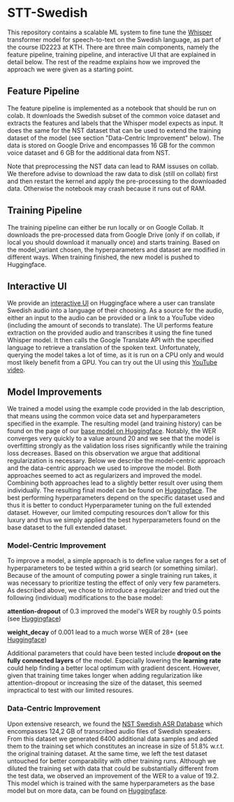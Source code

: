# STT-Swedish
This repository contains a scalable ML system to fine tune the [Whisper](https://huggingface.co/docs/transformers/model_doc/whisper) transformer model for speech-to-text on the Swedish language, as part of the course ID2223 at KTH. There are three main components, namely the feature pipeline, training pipeline, and interactive UI that are explained in detail below. The rest of the readme explains how we improved the approach we were given as a starting point. 

## Feature Pipeline
The feature pipeline is implemented as a notebook that should be run on colab. It downloads the Swedish subset of the common voice dataset and extracts the features and labels that the Whisper model expects as input. It does the same for the NST dataset that can be used to extend the training dataset of the model (see section "Data-Centric Improvement" below). The data is stored on Google Drive and encompasses 16 GB for the common voice dataset and 6 GB for the additional data from NST.

Note that preprocessing the NST data can lead to RAM issuses on collab. We therefore advise to download the raw data to disk (still on collab) first and then restart the kernel and apply the pre-processing to the downloaded data. Otherwise the notebook may crash because it runs out of RAM.

## Training Pipeline
The training pipeline can either be run locally or on Google Collab. It downloads the pre-processed data from Google Drive (only if on collab, if local you should download it manually once) and starts training. Based on the model_variant chosen, the hyperparameters and dataset are modified in different ways. When training finished, the new model is pushed to Huggingface.

## Interactive UI
We provide an [interactive UI](https://huggingface.co/spaces/Neprox/STT-Swedish) on Huggingface where a user can translate Swedish audio into a language of their choosing. As a source for the audio, either an input to the audio can be provided or a link to a YouTube video (including the amount of seconds to translate). The UI performs feature extraction on the provided audio and transcribes it using the fine tuned Whisper model. It then calls the Google Translate API with the specified language to retrieve a translation of the spoken text. Unfortunately, querying the model takes a lot of time, as it is run on a CPU only and would most likely benefit from a GPU. You can try out the UI using this [YouTube video](https://www.youtube.com/watch?v=wIlOPJLhks4&ab_channel=Wikitongues). 

## Model Improvements

We trained a model using the example code provided in the lab description, that means using the common voice data set and hyperparameters specified in the example. The resulting model (and training history) can be found on the page of our [base model on Huggingface](https://huggingface.co/Neprox/STT-swedish-base-model). Notably, the WER converges very quickly to a value around 20 and we see that the model is overfitting strongly as the validation loss rises significantly while the training loss decreases. Based on this observation we argue that additional regularization is necessary. Below we describe the model-centric approach and the data-centric approach we used to improve the model. Both approaches seemed to act as regularizers and improved the model. Combining both approaches lead to a slightly better result over using them individually. The resulting final model can be found on [Huggingface](https://huggingface.co/Neprox/STT-Swedish-Whisper). The best performing hyperparameters depend on the specific dataset used and thus it is better to conduct Hyperparameter tuning on the full extended dataset. However, our limited computing resources don't allow for this luxury and thus we simply applied the best hyperparameters found on the base dataset to the full extended dataset.

### Model-Centric Improvement
To improve a model, a simple approach is to define value ranges for a set of hyperparameters to be tested within a grid search (or something similar). Because of the amount of computing power a single training run takes, it was necessary to prioritize testing the effect of only very few parameters. As described above, we chose to introduce a regularizer and tried out the following (individual) modifications to the base model:

**attention-dropout** of 0.3 improved the model's WER by roughly 0.5 points (see [Huggingface](https://huggingface.co/Neprox/STT-swedish-attention-dropout-model))

**weight_decay** of 0.001 lead to a much worse WER of 28+ (see [Huggingface](https://huggingface.co/axel-kaliff/STT-Whisper-Sv-Fine-Tune-Weight-Decay))

Additional parameters that could have been tested include **dropout on the fully connected layers** of the model. Especially lowering the **learning rate** could help finding a better local optimum with gradient descent. However, given that training time takes longer when adding regularization like attention-dropout or increasing the size of the dataset, this seemed impractical to test with our limited resoures.

### Data-Centric Improvement

Upon extensive research, we found the [NST Swedish ASR Database](https://www.nb.no/sprakbanken/en/resource-catalogue/oai-nb-no-sbr-56/) which encompasses 124,2 GB of transcribed audio files of Swedish speakers. From this dataset we generated 6400 additional data samples and added them to the training set which constitutes an increase in size of 51.8% w.r.t. the original training dataset. At the same time, we left the test dataset untouched for better comparability with other training runs. Although we diluted the training set with data that could be substantially different from the test data, we observed an improvement of the WER to a value of 19.2. This model which is trained with the same hyperparameters as the base model but on more data, can be found on [Huggingface](https://huggingface.co/Neprox/STT-swedish-extended-dataset-model).

